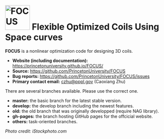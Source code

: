 # <img alt="FOCUS" src="http://joshburns.net/blog/wp-content/uploads/2013/08/focus.jpg" height="80"> Flexible Optimized Coils Using Space curves

**FOCUS** is a nonlinear optimization code for designing 3D coils. 

- **Website (including documentation):** https://princetonuniversity.github.io/FOCUS/
- **Source:** https://github.com/PrincetonUniversity/FOCUS
- **Bug reports:** https://github.com/PrincetonUniversity/FOCUS/issues
- **Primary contact email:** czhu@pppl.gov (Caoxiang Zhu)

There are several branches available. Please use the correct one.

- **master:** the basic branch for the latest stable version.
- **develop:** the develop branch including the newest features.
- **old:** the old branch that was originally developped (require NAG library).
- **gh-pages:** the branch hosting GitHub pages for the offcicial website.
- **others:** task-oriented branches.


*Photo credit: iStockphoto.com*

